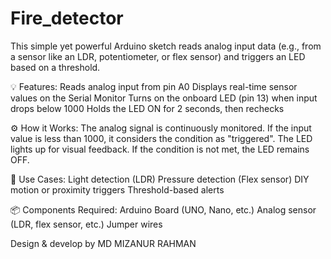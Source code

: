 # Fire_detector

This simple yet powerful Arduino sketch reads analog input data (e.g., from a sensor like an LDR, potentiometer, or flex sensor) and triggers an LED based on a threshold.

💡 Features:
Reads analog input from pin A0
Displays real-time sensor values on the Serial Monitor
Turns on the onboard LED (pin 13) when input drops below 1000
Holds the LED ON for 2 seconds, then rechecks

⚙️ How it Works:
The analog signal is continuously monitored.
If the input value is less than 1000, it considers the condition as "triggered".
The LED lights up for visual feedback.
If the condition is not met, the LED remains OFF.

🧪 Use Cases:
Light detection (LDR)
Pressure detection (Flex sensor)
DIY motion or proximity triggers
Threshold-based alerts

📦 Components Required:
Arduino Board (UNO, Nano, etc.)
Analog sensor (LDR, flex sensor, etc.)
Jumper wires

Design & develop by MD MIZANUR RAHMAN
